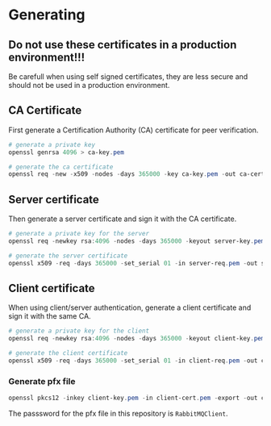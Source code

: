 # Generating

## **Do not use these certificates in a production environment!!!**
Be carefull when using self signed certificates, they are less secure
and should not be used in a production environment.

## CA Certificate

First generate a Certification Authority (CA) certificate for peer verification.

```powershell
# generate a private key
openssl genrsa 4096 > ca-key.pem

# generate the ca certificate
openssl req -new -x509 -nodes -days 365000 -key ca-key.pem -out ca-cert.pem
```

## Server certificate

Then generate a server certificate and sign it with the CA certificate.

```powershell
# generate a private key for the server
openssl req -newkey rsa:4096 -nodes -days 365000 -keyout server-key.pem -out server-req.pem

# generate the server certificate
openssl x509 -req -days 365000 -set_serial 01 -in server-req.pem -out server-cert.pem -CA ca-cert.pem -CAkey ca-key.pem
```

## Client certificate

When using client/server authentication, generate a client certificate and sign it with the same CA.

```powershell
# generate a private key for the client
openssl req -newkey rsa:4096 -nodes -days 365000 -keyout client-key.pem -out client-req.pem

# generate the client certificate
openssl x509 -req -days 365000 -set_serial 01 -in client-req.pem -out client-cert.pem -CA ca-cert.pem -CAkey ca-key.pem
```

### Generate pfx file

```powershell
openssl pkcs12 -inkey client-key.pem -in client-cert.pem -export -out client-cert.pfx
```

The passsword for the pfx file in this repository is `RabbitMQClient`.

